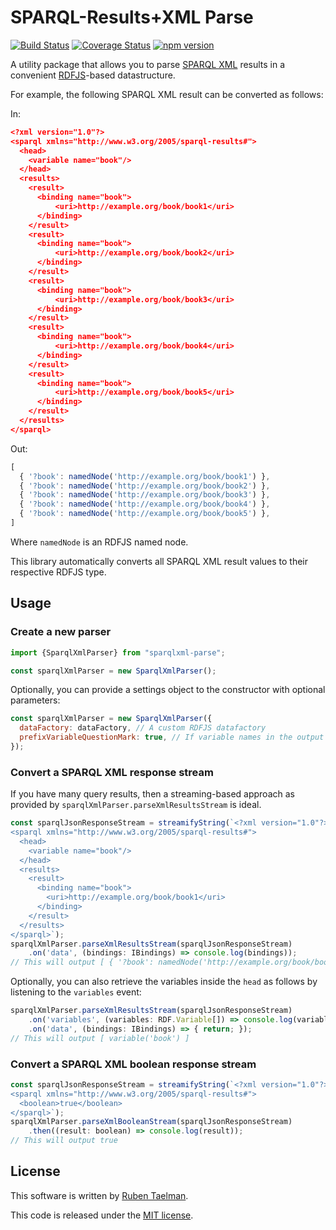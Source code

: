 # SPARQL-Results+XML Parse

[![Build Status](https://travis-ci.org/rubensworks/sparqlxml-parse.js.svg?branch=master)](https://travis-ci.org/rubensworks/sparqlxml-parse.js)
[![Coverage Status](https://coveralls.io/repos/github/rubensworks/sparqlxml-parse.js/badge.svg?branch=master)](https://coveralls.io/github/rubensworks/sparqlxml-parse.js?branch=master)
[![npm version](https://badge.fury.io/js/sparqlxml-parse.svg)](https://www.npmjs.com/package/sparqlxml-parse)

A utility package that allows you to parse [SPARQL XML](https://www.w3.org/TR/rdf-sparql-XMLres/) results
in a convenient [RDFJS](http://rdf.js.org/)-based datastructure.

For example, the following SPARQL XML result can be converted as follows:

In:
```json
<?xml version="1.0"?>
<sparql xmlns="http://www.w3.org/2005/sparql-results#">
  <head>
    <variable name="book"/>
  </head>
  <results>
    <result>
      <binding name="book">
	      <uri>http://example.org/book/book1</uri>
      </binding>
    </result>
    <result>
      <binding name="book">
	      <uri>http://example.org/book/book2</uri>
      </binding>
    </result>
    <result>
      <binding name="book">
	      <uri>http://example.org/book/book3</uri>
      </binding>
    </result>
    <result>
      <binding name="book">
	      <uri>http://example.org/book/book4</uri>
      </binding>
    </result>
    <result>
      <binding name="book">
	      <uri>http://example.org/book/book5</uri>
      </binding>
    </result>
  </results>
</sparql>
```

Out:
```javascript
[
  { '?book': namedNode('http://example.org/book/book1') },
  { '?book': namedNode('http://example.org/book/book2') },
  { '?book': namedNode('http://example.org/book/book3') },
  { '?book': namedNode('http://example.org/book/book4') },
  { '?book': namedNode('http://example.org/book/book5') },
]
```

Where `namedNode` is an RDFJS named node.

This library automatically converts all SPARQL XML result values to their respective RDFJS type.

## Usage

### Create a new parser

```javascript
import {SparqlXmlParser} from "sparqlxml-parse";

const sparqlXmlParser = new SparqlXmlParser();
```

Optionally, you can provide a settings object to the constructor with optional parameters:
```javascript
const sparqlXmlParser = new SparqlXmlParser({
  dataFactory: dataFactory, // A custom RDFJS datafactory
  prefixVariableQuestionMark: true, // If variable names in the output should be prefixed with '?', default is false.
});
```

### Convert a SPARQL XML response stream

If you have many query results, then a streaming-based approach
as provided by `sparqlXmlParser.parseXmlResultsStream` is ideal.

```javascript
const sparqlJsonResponseStream = streamifyString(`<?xml version="1.0"?>
<sparql xmlns="http://www.w3.org/2005/sparql-results#">
  <head>
    <variable name="book"/>
  </head>
  <results>
    <result>
      <binding name="book">
        <uri>http://example.org/book/book1</uri>
      </binding>
    </result>
  </results>
</sparql>`);
sparqlXmlParser.parseXmlResultsStream(sparqlJsonResponseStream)
    .on('data', (bindings: IBindings) => console.log(bindings));
// This will output [ { '?book': namedNode('http://example.org/book/book1') } ]
```

Optionally, you can also retrieve the variables inside the `head`
as follows by listening to the `variables` event:
```javascript
sparqlXmlParser.parseXmlResultsStream(sparqlJsonResponseStream)
    .on('variables', (variables: RDF.Variable[]) => console.log(variables))
    .on('data', (bindings: IBindings) => { return; });
// This will output [ variable('book') ]
```

### Convert a SPARQL XML boolean response stream

```javascript
const sparqlJsonResponseStream = streamifyString(`<?xml version="1.0"?>
<sparql xmlns="http://www.w3.org/2005/sparql-results#">
  <boolean>true</boolean>
</sparql>`);
sparqlXmlParser.parseXmlBooleanStream(sparqlJsonResponseStream)
    .then((result: boolean) => console.log(result));
// This will output true
```

## License
This software is written by [Ruben Taelman](http://rubensworks.net/).

This code is released under the [MIT license](http://opensource.org/licenses/MIT).
